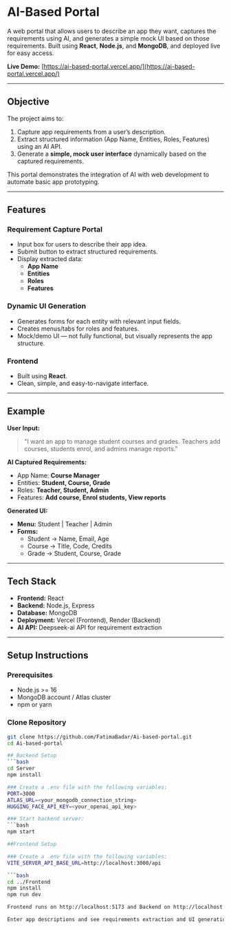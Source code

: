 # AI-Based Portal

A web portal that allows users to describe an app they want, captures the requirements using AI, and generates a simple mock UI based on those requirements. Built using **React**, **Node.js**, and **MongoDB**, and deployed live for easy access.  

**Live Demo:** [https://ai-based-portal.vercel.app/](https://ai-based-portal.vercel.app/)  

---

## Objective

The project aims to:

1. Capture app requirements from a user’s description.  
2. Extract structured information (App Name, Entities, Roles, Features) using an AI API.  
3. Generate a **simple, mock user interface** dynamically based on the captured requirements.  

This portal demonstrates the integration of AI with web development to automate basic app prototyping.

---

## Features

### Requirement Capture Portal
- Input box for users to describe their app idea.
- Submit button to extract structured requirements.
- Display extracted data:
  - **App Name**  
  - **Entities**  
  - **Roles**  
  - **Features**

### Dynamic UI Generation
- Generates forms for each entity with relevant input fields.
- Creates menus/tabs for roles and features.
- Mock/demo UI — not fully functional, but visually represents the app structure.

### Frontend
- Built using **React**.
- Clean, simple, and easy-to-navigate interface.

---

## Example

**User Input:**  
> "I want an app to manage student courses and grades. Teachers add courses, students enrol, and admins manage reports."

**AI Captured Requirements:**  
- App Name: **Course Manager**  
- Entities: **Student, Course, Grade**  
- Roles: **Teacher, Student, Admin**  
- Features: **Add course, Enrol students, View reports**

**Generated UI:**  
- **Menu:** Student | Teacher | Admin  
- **Forms:**  
  - Student → Name, Email, Age  
  - Course → Title, Code, Credits  
  - Grade → Student, Course, Grade  

---

## Tech Stack

- **Frontend:** React  
- **Backend:** Node.js, Express  
- **Database:** MongoDB  
- **Deployment:** Vercel (Frontend), Render (Backend)  
- **AI API:** Deepseek-ai API for requirement extraction  

---

## Setup Instructions

### Prerequisites
- Node.js >= 16  
- MongoDB account / Atlas cluster  
- npm or yarn  

### Clone Repository
```bash
git clone https://github.com/FatimaBadar/Ai-based-portal.git
cd Ai-based-portal

## Backend Setup
```bash
cd Server
npm install

### Create a .env file with the following variables:
PORT=3000
ATLAS_URL=<your_mongodb_connection_string>
HUGGING_FACE_API_KEY=<your_openai_api_key>

### Start backend server:
```bash
npm start

##Frontend Setup

### Create a .env file with the following variables:
VITE_SERVER_API_BASE_URL=http://localhost:3000/api

```bash
cd ../Frontend
npm install
npm run dev

Frontend runs on http://localhost:5173 and Backend on http://localhost:3000 by default.

Enter app descriptions and see requirements extraction and UI generation in action.
